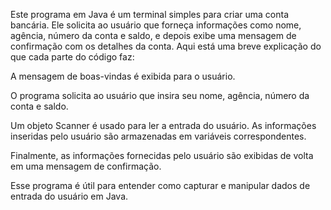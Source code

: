 Este programa em Java é um terminal simples para criar uma conta bancária. Ele solicita ao usuário que forneça informações como nome, agência, número da conta e saldo, e depois exibe uma mensagem de confirmação com os detalhes da conta. Aqui está uma breve explicação do que cada parte do código faz:

A mensagem de boas-vindas é exibida para o usuário.

O programa solicita ao usuário que insira seu nome, agência, número da conta e saldo.

Um objeto Scanner é usado para ler a entrada do usuário.
As informações inseridas pelo usuário são armazenadas em variáveis correspondentes.

Finalmente, as informações fornecidas pelo usuário são exibidas de volta em uma mensagem de confirmação.

Esse programa é útil para entender como capturar e manipular dados de entrada do usuário em Java.